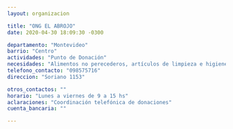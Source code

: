 ```yaml
---
layout: organizacion

title: "ONG EL ABROJO"
date: 2020-04-30 18:09:30 -0300

departamento: "Montevideo"
barrio: "Centro"
actividades: "Punto de Donación"
necesidades: "Alimentos no perecederos, artículos de limpieza e higiene personal y del hogar"
telefono_contacto: "098575716"
direccion: "Soriano 1153"

otros_contactos: ""
horario: "Lunes a viernes de 9 a 15 hs"
aclaraciones: "Coordinación telefónica de donaciones"
cuenta_bancaria: ""

---
```

